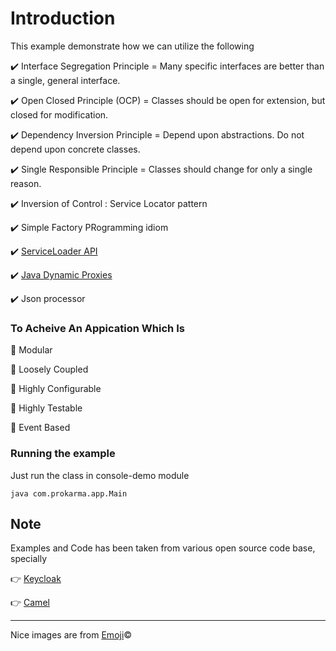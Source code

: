 # Introduction

This example demonstrate how we can utilize the following

:heavy_check_mark: Interface Segregation Principle = Many specific interfaces are better than a single, general interface.

:heavy_check_mark: Open Closed Principle (OCP) = Classes should be open for extension, but closed for modification.

:heavy_check_mark: Dependency Inversion Principle =  Depend upon abstractions. Do not depend upon concrete classes.

:heavy_check_mark: Single Responsible Principle = Classes should change for only a single reason.

:heavy_check_mark: Inversion of Control : Service Locator pattern

:heavy_check_mark: Simple Factory PRogramming idiom

:heavy_check_mark: [ServiceLoader API](https://docs.oracle.com/javase/6/docs/api/java/util/ServiceLoader.html)

:heavy_check_mark: [Java Dynamic Proxies](http://docs.oracle.com/javase/7/docs/api/java/lang/reflect/Proxy.html)

:heavy_check_mark: Json processor

### To Acheive An Appication Which Is

:star2: Modular

:star2: Loosely Coupled

:star2: Highly Configurable

:star2: Highly Testable

:star2: Event Based

### Running the example
Just run the class in console-demo module

```
java com.prokarma.app.Main
```

Note
------
Examples and Code has been taken from various open source code base, specially

:point_right: [Keycloak](http://keycloak.jboss.org/)

:point_right: [Camel](http://camel.apache.org/)

* * *
Nice images are from [Emoji](http://www.emoji-cheat-sheet.com/):copyright:
